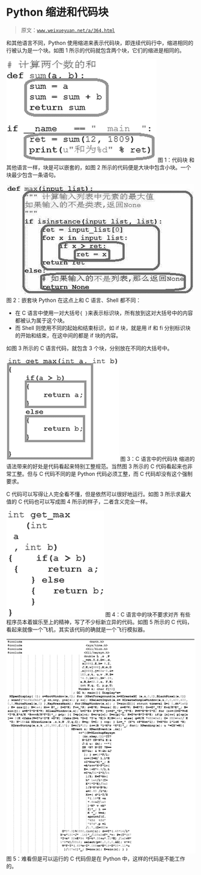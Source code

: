 # Python 缩进和代码块

> 原文：[`www.weixueyuan.net/a/364.html`](http://www.weixueyuan.net/a/364.html)

和其他语言不同，Python 使用缩进来表示代码块，即连续代码行中，缩进相同的行被认为是一个块。如图 1 所示的代码就包含两个块，它们的缩进是相同的。

![代码块](img/b8111ef169c09fe334e3480839ba15bc.png)
图 1：代码块
和其他语言一样，块是可以嵌套的，如图 2 所示的代码便是大块中包含小块。一个块最少包含一条语句。

![嵌套块](img/1b9534b77dd63061963fd440719c752f.png)
图 2：嵌套块
Python 在这点上和 C 语言、Shell 都不同：

*   在 C 语言中使用一对大括号`{ }`来表示标识块，所有放到这对大括号中的内容都被认为属于这个块。
*   而 Shell 则使用不同的起始和结束标识，如 if 块，就是用 if 和 fi 分别标识块的开始和结束，在这中间的都是 if 块的内容。

如图 3 所示的 C 语言代码，就包含 3 个块，分别放在不同的大括号中。

![C 语言中的代码块](img/ffe4477425c94244fb0d0e25f6f7548f.png)
图 3：C 语言中的代码块
缩进的语法带来的好处是代码看起来特别工整规范。当然图 3 所示的 C 代码看起来也非常工整。但与 C 代码不同的是 Python 代码必须工整，而 C 代码却没有这个强制要求。

C 代码可以写得让人完全看不懂，但是依然可以很好地运行。如图 3 所示求最大值的 C 代码也可以写成图 4 所示的样子，二者含义完全一样。

![C 语言中的块不要求对齐](img/554189a0209733038367c77c8841fc43.png)
图 4：C 语言中的块不要求对齐
有些程序员本着娱乐至上的精神，写了不少标新立异的代码。如图 5 所示的 C 代码，看起来就像一个飞机，其实该代码的确就是一个飞行模拟器。

![难看但是可以运行的 C 代码](img/37e34f683b6b3f1c5b0e7779017a2fcd.png)
图 5：难看但是可以运行的 C 代码但是在 Python 中，这样的代码是不能工作的。